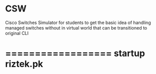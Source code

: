 # CSW
Cisco Switches Simulator
for students to get the basic idea of handling managed switches without in virtual world 
that can be transitioned to original CLI

==================
startup riztek.pk
==================
